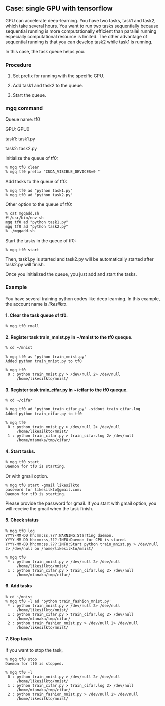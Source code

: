 ## Case: single GPU with tensorflow

GPU can accelerate deep-learning. 
You have two tasks, task1 and task2, which take several hours.
You want to run two tasks sequentially because sequential running is more computationally efficient than parallel running especially computational resource is limited.
The other advantage of sequential running is that you can develop task2 while task1 is running.

In this case, the task queue helps you.

### Procedure

1. Set prefix for running with the specific GPU.

1. Add task1 and task2 to the queue.

1. Start the queue. 

### mgq command

Queue name: tf0

GPU: GPU0

task1: task1.py

task2: task2.py


Initialize the queue of tf0:
```
% mgq tf0 clear
% mgq tf0 prefix "CUDA_VISIBLE_DEVICES=0 "
```

Add tasks to the queue of tf0:
```
% mgq tf0 ad "python task1.py"
% mgq tf0 ad "python task2.py"
```

Other option to the queue of tf0:
```
% cat mgqadd.sh
#!/usr/bin/env sh
mgq tf0 ad "python task1.py"
mgq tf0 ad "python task2.py"
% ./mgqadd.sh
```

Start the tasks in the queue of tf0:
```
% mgq tf0 start
```
Then, task1.py is started and task2.py will be automatically started after task2.py will finish.

Once you initialized the queue, you just add and start the tasks.

### Example

You have several training python codes like deep learning. In this example, the account name is _likesilkto_.

#### 1. Clear the task queue of tf0.

```
% mgq tf0 rmall
```

#### 2. Register task train_mnist.py in ~/mnist to the tf0 queque.

```
% cd ~/mnist

% mgq tf0 as 'python train_mnist.py'
Added python train_mnist.py to tf0

% mgq tf0
 0 : python train_mnist.py > /dev/null 2> /dev/null
     /home/likesilkto/mnist/
```

#### 3. Register task train_cifar.py in ~/cifar to the tf0 queque.

```
% cd ~/cifar

% mgq tf0 ad 'python train_cifar.py' -stdout train_cifar.log
Added python train_cifar.py to tf0

% mgq tf0
 0 : python train_mnist.py > /dev/null 2> /dev/null
     /home/likesilkto/mnist/
 1 : python train_cifar.py > train_cifar.log 2> /dev/null
     /home/mtanaka/tmp/cifar/
```

#### 4. Start tasks.

```
% mgq tf0 start
Daemon for tf0 is starting.
```

Or with gmail option.

```
% mgq tf0 start -gmail likesilkto
password for likesilkto@gmail.com:
Daemon for tf0 is starting.
```
Please provide the password for gmail.
If you start with gmail option, you will receive the gmail when the task finish.

#### 5. Check status

```
% mgq tf0 log
YYYY-MM-DD hh:mm:ss,???:WARNING:Starting daemon.
YYYY-MM-DD hh:mm:ss,???:INFO:Daemon for CPU is stared.
YYYY-MM-DD hh:mm:ss,???:INFO:Start python train_mnist.py > /dev/null 2> /dev/null on /home/likesilkto/mnist/

% mgq tf0
 * : python train_mnist.py > /dev/null 2> /dev/null
     /home/likesilkto/mnist/
 1 : python train_cifar.py > train_cifar.log 2> /dev/null
     /home/mtanaka/tmp/cifar/
```

#### 6. Add tasks

```
% cd ~/mnist
% mgq tf0 -l ad 'python train_fashion_mnist.py'
 * : python train_mnist.py > /dev/null 2> /dev/null
     /home/likesilkto/mnist/
 1 : python train_cifar.py > train_cifar.log 2> /dev/null
     /home/mtanaka/tmp/cifar/
 2 : python train_fashion_mnist.py > /dev/null 2> /dev/null
     /home/likesilkto/mnist/
```

#### 7. Stop tasks
If you want to stop the task,
```
% mgq tf0 stop
Daemon for tf0 is stopped.

% mgq tf0 -l
 0 : python train_mnist.py > /dev/null 2> /dev/null
     /home/likesilkto/mnist/
 1 : python train_cifar.py > train_cifar.log 2> /dev/null
     /home/mtanaka/tmp/cifar/
 2 : python train_fashion_mnist.py > /dev/null 2> /dev/null
     /home/likesilkto/mnist/
```

